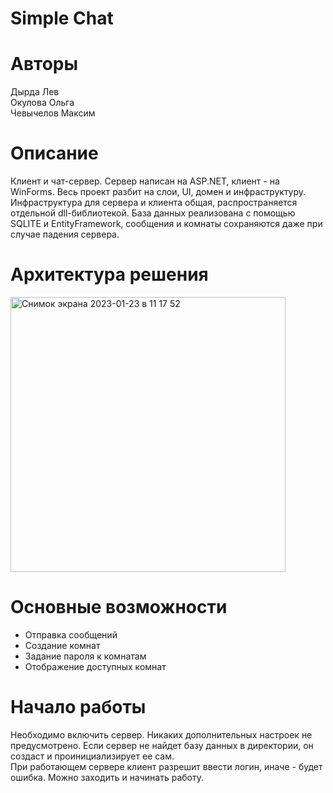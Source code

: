 # Simple Chat
# Авторы
Дырда Лев  
Окулова Ольга  
Чевычелов Максим
# Описание
Клиент и чат-сервер. Сервер написан на ASP.NET, клиент - на WinForms. Весь проект разбит на слои, UI, домен и инфраструктуру. Инфраструктура для сервера и клиента общая, распространяется отдельной dll-библиотекой. База данных реализована с помощью SQLITE и EntityFramework, сообщения и комнаты сохраняются даже при случае падения сервера.  
# Архитектура решения
<img width="440" alt="Снимок экрана 2023-01-23 в 11 17 52" src="https://user-images.githubusercontent.com/71509527/213976773-2ac973a1-af94-4646-a2c5-7e05955b016f.png">

# Основные возможности
- Отправка сообщений
- Создание комнат
- Задание пароля к комнатам
- Отображение доступных комнат

# Начало работы
Необходимо включить сервер. Никаких дополнительных настроек не предусмотрено. Если сервер не найдет базу данных в директории, он создаст и проинициализирует ее сам.  
При работающем сервере клиент разрешит ввести логин, иначе - будет ошибка. Можно заходить и начинать работу.
